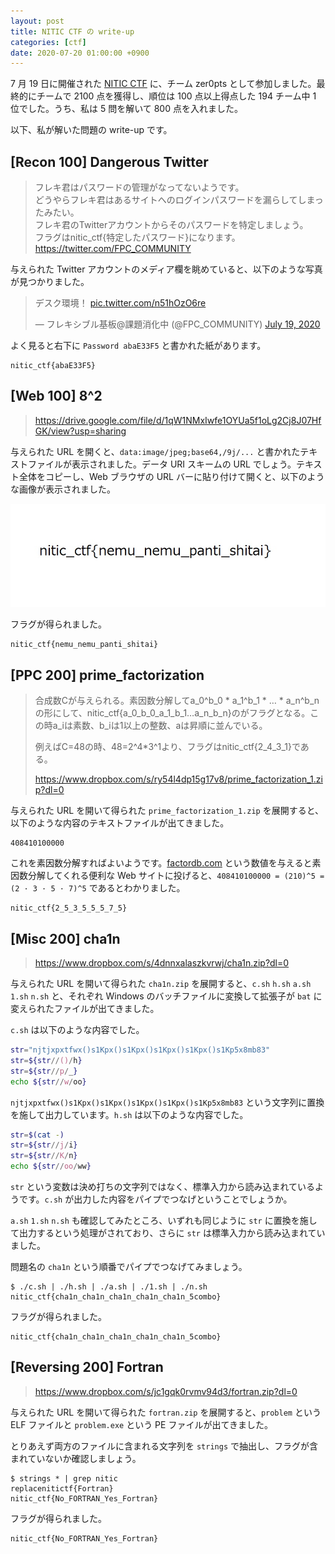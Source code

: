 ```yaml
---
layout: post
title: NITIC CTF の write-up
categories: [ctf]
date: 2020-07-20 01:00:00 +0900
---
```


7 月 19 日に開催された [NITIC CTF](https://ctf.waku-waku-club.com/) に、チーム zer0pts として参加しました。最終的にチームで 2100 点を獲得し、順位は 100 点以上得点した 194 チーム中 1 位でした。うち、私は 5 問を解いて 800 点を入れました。

以下、私が解いた問題の write-up です。

## [Recon 100] Dangerous Twitter
> フレキ君はパスワードの管理がなってないようです。  
> どうやらフレキ君はあるサイトへのログインパスワードを漏らしてしまったみたい。  
> フレキ君のTwitterアカウントからそのパスワードを特定しましょう。  
> フラグはnitic_ctf{特定したパスワード}になります。  
> https://twitter.com/FPC_COMMUNITY

与えられた Twitter アカウントのメディア欄を眺めていると、以下のような写真が見つかりました。

<blockquote class="twitter-tweet"><p lang="ja" dir="ltr">デスク環境！ <a href="https://t.co/n51hOzO6re">pic.twitter.com/n51hOzO6re</a></p>&mdash; フレキシブル基板@課題消化中 (@FPC_COMMUNITY) <a href="https://twitter.com/FPC_COMMUNITY/status/1284684386361724928?ref_src=twsrc%5Etfw">July 19, 2020</a></blockquote> <script async src="https://platform.twitter.com/widgets.js" charset="utf-8"></script>

よく見ると右下に `Password abaE33F5` と書かれた紙があります。

```
nitic_ctf{abaE33F5}
```

## [Web 100] 8^2
> https://drive.google.com/file/d/1qW1NMxIwfe1OYUa5f1oLg2Cj8J07HfGK/view?usp=sharing

与えられた URL を開くと、`data:image/jpeg;base64,/9j/...` と書かれたテキストファイルが表示されました。データ URI スキームの URL でしょう。テキスト全体をコピーし、Web ブラウザの URL バーに貼り付けて開くと、以下のような画像が表示されました。

![フラグが出てきた](../images/2020-07-20_1.jpg)

フラグが得られました。

```
nitic_ctf{nemu_nemu_panti_shitai}
```

## [PPC 200] prime_factorization
> 合成数Cが与えられる。素因数分解してa_0^b_0 * a_1^b_1 * … * a_n^b_nの形にして、nitic_ctf{a_0_b_0_a_1_b_1…a_n_b_n}のがフラグとなる。この時a_iは素数、b_iは1以上の整数、aは昇順に並んでいる。
> 
> 例えばC=48の時、48=2^4*3^1より、フラグはnitic_ctf{2_4_3_1}である。
> 
> https://www.dropbox.com/s/ry54l4dp15g17v8/prime_factorization_1.zip?dl=0

与えられた URL を開いて得られた `prime_factorization_1.zip` を展開すると、以下のような内容のテキストファイルが出てきました。

```
408410100000
```

これを素因数分解すればよいようです。[factordb.com](http://www.factordb.com/) という数値を与えると素因数分解してくれる便利な Web サイトに投げると、`408410100000 = (210)^5 = (2 · 3 · 5 · 7)^5` であるとわかりました。

```
nitic_ctf{2_5_3_5_5_5_7_5}
```

## [Misc 200] cha1n
> https://www.dropbox.com/s/4dnnxalaszkvrwj/cha1n.zip?dl=0

与えられた URL を開いて得られた `cha1n.zip` を展開すると、`c.sh` `h.sh` `a.sh` `1.sh` `n.sh` と、それぞれ Windows のバッチファイルに変換して拡張子が `bat` に変えられたファイルが出てきました。

`c.sh` は以下のような内容でした。

```sh
str="njtjxpxtfwx()s1Kpx()s1Kpx()s1Kpx()s1Kpx()s1Kp5x8mb83"
str=${str//()/h}
str=${str//p/_}
echo ${str//w/oo}
```

`njtjxpxtfwx()s1Kpx()s1Kpx()s1Kpx()s1Kpx()s1Kp5x8mb83` という文字列に置換を施して出力しています。`h.sh` は以下のような内容でした。

```sh
str=$(cat -)
str=${str//j/i}
str=${str//K/n}
echo ${str//oo/ww}
```

`str` という変数は決め打ちの文字列ではなく、標準入力から読み込まれているようです。`c.sh` が出力した内容をパイプでつなげということでしょうか。

`a.sh` `1.sh` `n.sh` も確認してみたところ、いずれも同じように `str` に置換を施して出力するという処理がされており、さらに `str` は標準入力から読み込まれていました。

問題名の `cha1n` という順番でパイプでつなげてみましょう。

```
$ ./c.sh | ./h.sh | ./a.sh | ./1.sh | ./n.sh
nitic_ctf{cha1n_cha1n_cha1n_cha1n_cha1n_5combo}
```

フラグが得られました。

```
nitic_ctf{cha1n_cha1n_cha1n_cha1n_cha1n_5combo}
```

## [Reversing 200] Fortran
> https://www.dropbox.com/s/jc1gqk0rvmv94d3/fortran.zip?dl=0

与えられた URL を開いて得られた `fortran.zip` を展開すると、`problem` という ELF ファイルと `problem.exe` という PE ファイルが出てきました。

とりあえず両方のファイルに含まれる文字列を `strings` で抽出し、フラグが含まれていないか確認しましょう。

```
$ strings * | grep nitic
replacenitictf{Fortran}
nitic_ctf{No_FORTRAN_Yes_Fortran}
```

フラグが得られました。

```
nitic_ctf{No_FORTRAN_Yes_Fortran}
```